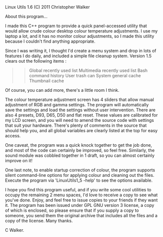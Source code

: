 Linux Utils 1.6
(C) 2011 Christopher Walker

About this program...

I made this C++ program to provide a quick panel-accessed utility that would allow crude colour desktop colour temperature adjustments. I use my laptop a lot, and it has no monitor colour adjustments, so I made this utility because I couldn't find anything appropriate.

Since I was writing it, I thought I'd create a menu system and drop in lots of features I do daily, and included a simple file cleanup system. Version 1.5 clears out the following items :

>> Global recently used list
>> Multimedia recently used list
>> Bash command history
>> User trash can
>> System general cache
>> Thumbnail cache

Of course, you can add more, there's a little room I think.

The colour temperature adjustment screen has 4 sliders that allow manual adjustment of RGB and gamma settings. The program will automatically save the settings and load the settings without user intervention. There are also 4 presets, D93, D65, D50 and flat reset. These values are calibrated for my LCD screen, and you will need to amend the source code with settings that suit your hardware. There's plenty of comments in the source that should help you, and all global variables are clearly listed at the top for easy access.

One caveat, the program was a quick knock together to get the job done, and most of the code can certainly be improved, so feel free. Similarly, the sound module was cobbled together in 1 draft, so you can almost certainly improve on it!

One last note, to enable startup correction of colour, the program supports silent command-line options for applying colour and cleaning out the files. Execute the program via 'LinuxUtils1_5 -help' to see the options available.

I hope you find this program useful, and if you write some cool utilities to occupy the remaining 2 menu spaces, I'd love to receive a copy to see what you've done. Enjoy, and feel free to issue copies to your friends if they want it. The program has been issued under GPL GNU version 3 license, a copy of which is enclosed, so please ensure that if you supply a copy to someone, you send them the original archive that includes all the files and a copy of the license. Many thanks.

C Walker.

